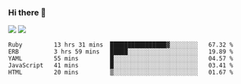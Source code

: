 ### Hi there 👋

<!--
**sasharevzin/sasharevzin** is a ✨ _special_ ✨ repository because its `README.md` (this file) appears on your GitHub profile.

Here are some ideas to get you started:

- 🔭 I’m currently working on ...
- 🌱 I’m currently learning ...
- 👯 I’m looking to collaborate on ...
- 🤔 I’m looking for help with ...
- 💬 Ask me about ...
- 📫 How to reach me: ...
- 😄 Pronouns: ...
- ⚡ Fun fact: ...
-->

![](https://yusufozturk.vercel.app/api?username=sasharevzin&hide_title=true&include_all_commits=true&count_private=true&show_icons=true) ![](https://yusufozturk.vercel.app/api/top-langs/?username=sasharevzin&layout=compact&langs_count=10&hide=apacheconf,coffeescript)

<!--START_SECTION:waka-->
```text
Ruby         13 hrs 31 mins  ████████████████▓░░░░░░░░   67.32 % 
ERB          3 hrs 59 mins   █████░░░░░░░░░░░░░░░░░░░░   19.89 % 
YAML         55 mins         █░░░░░░░░░░░░░░░░░░░░░░░░   04.57 % 
JavaScript   41 mins         █░░░░░░░░░░░░░░░░░░░░░░░░   03.41 % 
HTML         20 mins         ▒░░░░░░░░░░░░░░░░░░░░░░░░   01.67 % 
```
<!--END_SECTION:waka-->
